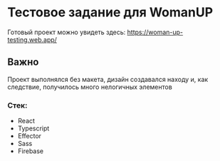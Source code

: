 # Тестовое задание для WomanUP
Готовый проект можно увидеть здесь: https://woman-up-testing.web.app/

## Важно
Проект выполнялся без макета, дизайн создавался находу и, как следствие, получилось много нелогичных элементов

### Стек:
- React
- Typescript
- Effector
- Sass
- Firebase
